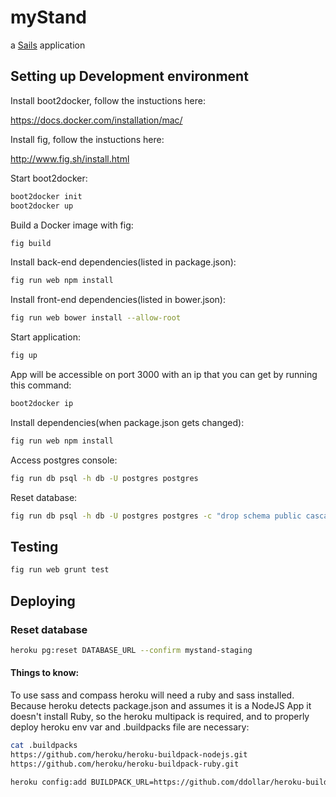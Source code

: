 # myStand

a [Sails](http://sailsjs.org) application

## Setting up Development environment

Install boot2docker, follow the instuctions here:

https://docs.docker.com/installation/mac/

Install fig, follow the instuctions here:

http://www.fig.sh/install.html

Start boot2docker:

```bash
boot2docker init
boot2docker up
```

Build a Docker image with fig:

```bash
fig build
```

Install back-end dependencies(listed in package.json):

```bash
fig run web npm install
```

Install front-end dependencies(listed in bower.json):

```bash
fig run web bower install --allow-root
```

Start application:

```bash
fig up
```

App will be accessible on port 3000 with an ip that you can get by running this command:

```bash
boot2docker ip
```

Install dependencies(when package.json gets changed):
```bash
fig run web npm install
```

Access postgres console:

```bash
fig run db psql -h db -U postgres postgres
```

Reset database:

```bash
fig run db psql -h db -U postgres postgres -c "drop schema public cascade;create schema public"
```

## Testing

```bash
fig run web grunt test
```

## Deploying

### Reset database
```bash
heroku pg:reset DATABASE_URL --confirm mystand-staging
```

#### Things to know:

To use sass and compass heroku will need a ruby and sass installed. Because heroku detects package.json and assumes it is a NodeJS App it doesn't install Ruby, so the heroku multipack is required, and to properly deploy heroku env var and .buildpacks file are necessary:

```bash
cat .buildpacks
https://github.com/heroku/heroku-buildpack-nodejs.git
https://github.com/heroku/heroku-buildpack-ruby.git
```

```bash
heroku config:add BUILDPACK_URL=https://github.com/ddollar/heroku-buildpack-multi.git
```
